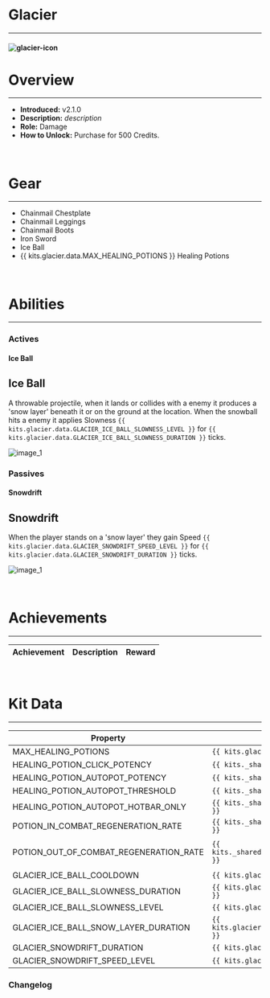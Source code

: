 # Glacier

---

#### ![glacier-icon](../assets/icons/maps/glacier-icon.jpg)

# Overview

---

- **Introduced:** v2.1.0
- **Description:** _description_
- **Role:** Damage
- **How to Unlock:** Purchase for 500 Credits.

<br />

# Gear

---

- Chainmail Chestplate
- Chainmail Leggings
- Chainmail Boots
- Iron Sword
- Ice Ball
- {{ kits.glacier.data.MAX_HEALING_POTIONS }} Healing Potions

<br />

# Abilities

---

### Actives

<!-- tabs:start -->

#### **Ice Ball**

## Ice Ball

A throwable projectile, when it lands or collides with a enemy it produces a 'snow layer' beneath it or on the ground at the location. When the snowball hits a enemy it applies Slowness `{{ kits.glacier.data.GLACIER_ICE_BALL_SLOWNESS_LEVEL }}` for `{{ kits.glacier.data.GLACIER_ICE_BALL_SLOWNESS_DURATION }}` ticks.

![_image_1_](../assets/kits/glacier/_image_1_.jpg_)

<!-- tabs:end -->

### Passives

<!-- tabs:start -->

#### **Snowdrift**

## Snowdrift

When the player stands on a 'snow layer' they gain Speed `{{ kits.glacier.data.GLACIER_SNOWDRIFT_SPEED_LEVEL }}` for `{{ kits.glacier.data.GLACIER_SNOWDRIFT_DURATION }}` ticks.

![_image_1_](../assets/kits/glacier/_image_1_.jpg_)

<!-- tabs:end -->

<br />

# Achievements

---

<!-- prettier-ignore -->
| Achievement | Description | Reward |
| ----------- | ----------- | ------ |

<br />

# Kit Data

---

<!-- prettier-ignore -->
| Property | Value | Description |
|----------|-------|-------------|
| MAX_HEALING_POTIONS | `{{ kits.glacier.data.MAX_HEALING_POTIONS }}` | {{ kitDataSharedDescriptions.MAX_HEALING_POTIONS }} |
| HEALING_POTION_CLICK_POTENCY | `{{ kits._shared.data.HEALING_POTION_CLICK_POTENCY }}` | {{ kitDataSharedDescriptions.HEALING_POTION_CLICK_POTENCY }} |
| HEALING_POTION_AUTOPOT_POTENCY | `{{ kits._shared.data.HEALING_POTION_AUTOPOT_POTENCY }}` | {{ kitDataSharedDescriptions.HEALING_POTION_AUTOPOT_POTENCY }} |
| HEALING_POTION_AUTOPOT_THRESHOLD | `{{ kits._shared.data.HEALING_POTION_AUTOPOT_THRESHOLD }}` | {{ kitDataSharedDescriptions.HEALING_POTION_AUTOPOT_THRESHOLD }} |
| HEALING_POTION_AUTOPOT_HOTBAR_ONLY | `{{ kits._shared.data.HEALING_POTION_AUTOPOT_HOTBAR_ONLY }}` | {{ kitDataSharedDescriptions.HEALING_POTION_AUTOPOT_HOTBAR_ONLY }} |
| POTION_IN_COMBAT_REGENERATION_RATE | `{{ kits._shared.data.POTION_IN_COMBAT_REGENERATION_RATE }}` | {{ kitDataSharedDescriptions.POTION_IN_COMBAT_REGENERATION_RATE }} |
| POTION_OUT_OF_COMBAT_REGENERATION_RATE | `{{ kits._shared.data.POTION_OUT_OF_COMBAT_REGENERATION_RATE }}` | {{ kitDataSharedDescriptions.POTION_OUT_OF_COMBAT_REGENERATION_RATE }} |
| GLACIER_ICE_BALL_COOLDOWN | `{{ kits.glacier.data.GLACIER_ICE_BALL_COOLDOWN }}` | The ice ball's cooldown in ticks. |
| GLACIER_ICE_BALL_SLOWNESS_DURATION| `{{ kits.glacier.data.GLACIER_ICE_BALL_SLOWNESS_DURATION }}` | The duration, in ticks, of the slowness the target is effected by.|
| GLACIER_ICE_BALL_SLOWNESS_LEVEL| `{{ kits.glacier.data.GLACIER_ICE_BALL_SLOWNESS_LEVEL }}` | The level of the slowness the target is effected by.|
| GLACIER_ICE_BALL_SNOW_LAYER_DURATION| `{{ kits.glacier.data.GLACIER_ICE_BALL_SNOW_LAYER_DURATION }}` | The duration, in ticks, of the snow layer created by the ice ball. |
| GLACIER_SNOWDRIFT_DURATION| `{{ kits.glacier.data.GLACIER_SNOWDRIFT_DURATION }}` | The duration, in ticks, of the Snowdrift passive. |
| GLACIER_SNOWDRIFT_SPEED_LEVEL| `{{ kits.glacier.data.GLACIER_SNOWDRIFT_SPEED_LEVEL }}` | The level of speed the user gets from the Snowdrift passive. |

### Changelog
